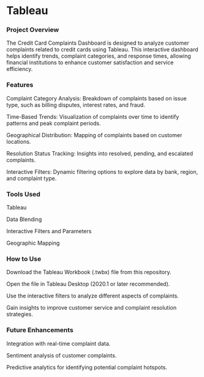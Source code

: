 # Tableau
### Project Overview

The Credit Card Complaints Dashboard is designed to analyze customer complaints related to credit cards using Tableau. This interactive dashboard helps identify trends, complaint categories, and response times, allowing financial institutions to enhance customer satisfaction and service efficiency.

### Features

Complaint Category Analysis: Breakdown of complaints based on issue type, such as billing disputes, interest rates, and fraud.

Time-Based Trends: Visualization of complaints over time to identify patterns and peak complaint periods.

Geographical Distribution: Mapping of complaints based on customer locations.

Resolution Status Tracking: Insights into resolved, pending, and escalated complaints.

Interactive Filters: Dynamic filtering options to explore data by bank, region, and complaint type.

### Tools Used

Tableau

Data Blending

Interactive Filters and Parameters

Geographic Mapping

### How to Use

Download the Tableau Workbook (.twbx) file from this repository.

Open the file in Tableau Desktop (2020.1 or later recommended).

Use the interactive filters to analyze different aspects of complaints.

Gain insights to improve customer service and complaint resolution strategies.

### Future Enhancements

Integration with real-time complaint data.

Sentiment analysis of customer complaints.

Predictive analytics for identifying potential complaint hotspots.
